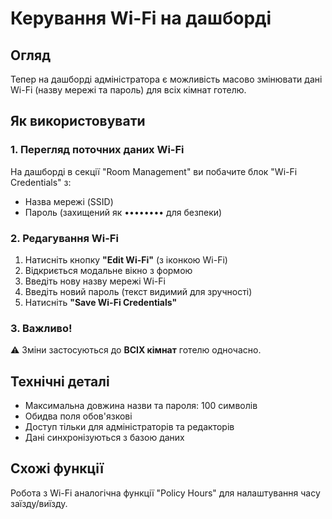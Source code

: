 # Керування Wi-Fi на дашборді

## Огляд

Тепер на дашборді адміністратора є можливість масово змінювати дані Wi-Fi (назву мережі та пароль) для всіх кімнат готелю.

## Як використовувати

### 1. Перегляд поточних даних Wi-Fi

На дашборді в секції "Room Management" ви побачите блок "Wi-Fi Credentials" з:

- Назва мережі (SSID)
- Пароль (захищений як •••••••• для безпеки)

### 2. Редагування Wi-Fi

1. Натисніть кнопку **"Edit Wi-Fi"** (з іконкою Wi-Fi)
2. Відкриється модальне вікно з формою
3. Введіть нову назву мережі Wi-Fi
4. Введіть новий пароль (текст видимий для зручності)
5. Натисніть **"Save Wi-Fi Credentials"**

### 3. Важливо!

⚠️ Зміни застосуються до **ВСІХ кімнат** готелю одночасно.

## Технічні деталі

- Максимальна довжина назви та пароля: 100 символів
- Обидва поля обов'язкові
- Доступ тільки для адміністраторів та редакторів
- Дані синхронізуються з базою даних

## Схожі функції

Робота з Wi-Fi аналогічна функції "Policy Hours" для налаштування часу заїзду/виїзду.

